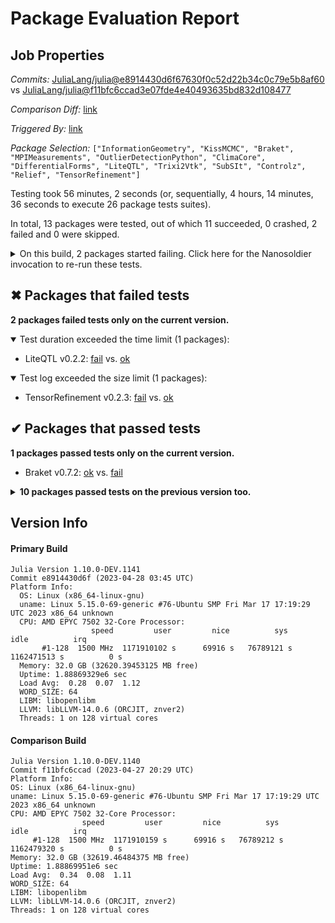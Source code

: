 # Package Evaluation Report

## Job Properties

*Commits:* [JuliaLang/julia@e8914430d6f67630f0c52d22b34c0c79e5b8af60](https://github.com/JuliaLang/julia/commit/e8914430d6f67630f0c52d22b34c0c79e5b8af60) vs [JuliaLang/julia@f11bfc6ccad3e07fde4e40493635bd832d108477](https://github.com/JuliaLang/julia/commit/f11bfc6ccad3e07fde4e40493635bd832d108477)

*Comparison Diff:* [link](https://github.com/JuliaLang/julia/compare/f11bfc6ccad3e07fde4e40493635bd832d108477...e8914430d6f67630f0c52d22b34c0c79e5b8af60)

*Triggered By:* [link](https://github.com/JuliaLang/julia/pull/49191#issuecomment-1527433164)

*Package Selection:* `["InformationGeometry", "KissMCMC", "Braket", "MPIMeasurements", "OutlierDetectionPython", "ClimaCore", "DifferentialForms", "LiteQTL", "Trixi2Vtk", "SubSIt", "Controlz", "Relief", "TensorRefinement"]`

Testing took 56 minutes, 2 seconds (or, sequentially, 4 hours, 14 minutes, 36 seconds to execute 26 package tests suites).

In total, 13 packages were tested, out of which 11 succeeded, 0 crashed, 2 failed and 0 were skipped.


<details><summary>On this build, 2 packages started failing. Click here for the Nanosoldier invocation to re-run these tests.</summary>
<p>

```
@nanosoldier `runtests(["TensorRefinement", "LiteQTL"])`
```

</p>
</details>


## ✖ Packages that failed tests

**2 packages failed tests only on the current version.**

<details open><summary>Test duration exceeded the time limit (1 packages):</summary>
<p>


- LiteQTL v0.2.2: [fail](https://s3.amazonaws.com/julialang-reports/nanosoldier/pkgeval/by_hash/e891443_vs_f11bfc6/LiteQTL.primary.log) vs. [ok](https://s3.amazonaws.com/julialang-reports/nanosoldier/pkgeval/by_hash/e891443_vs_f11bfc6/LiteQTL.against.log)

</p>
</details>

<details open><summary>Test log exceeded the size limit (1 packages):</summary>
<p>


- TensorRefinement v0.2.3: [fail](https://s3.amazonaws.com/julialang-reports/nanosoldier/pkgeval/by_hash/e891443_vs_f11bfc6/TensorRefinement.primary.log) vs. [ok](https://s3.amazonaws.com/julialang-reports/nanosoldier/pkgeval/by_hash/e891443_vs_f11bfc6/TensorRefinement.against.log)

</p>
</details>


## ✔ Packages that passed tests

**1 packages passed tests only on the current version.**

- Braket v0.7.2: [ok](https://s3.amazonaws.com/julialang-reports/nanosoldier/pkgeval/by_hash/e891443_vs_f11bfc6/Braket.primary.log) vs. [fail](https://s3.amazonaws.com/julialang-reports/nanosoldier/pkgeval/by_hash/e891443_vs_f11bfc6/Braket.against.log)

<details><summary><strong>10 packages passed tests on the previous version too.</strong></summary>
<p>

- [ClimaCore v0.10.32](https://s3.amazonaws.com/julialang-reports/nanosoldier/pkgeval/by_hash/e891443_vs_f11bfc6/ClimaCore.primary.log)
- [DifferentialForms v2.12.0](https://s3.amazonaws.com/julialang-reports/nanosoldier/pkgeval/by_hash/e891443_vs_f11bfc6/DifferentialForms.primary.log)
- [KissMCMC v0.2.1](https://s3.amazonaws.com/julialang-reports/nanosoldier/pkgeval/by_hash/e891443_vs_f11bfc6/KissMCMC.primary.log)
- [OutlierDetectionPython v0.2.1](https://s3.amazonaws.com/julialang-reports/nanosoldier/pkgeval/by_hash/e891443_vs_f11bfc6/OutlierDetectionPython.primary.log)
- [MPIMeasurements v0.4.0](https://s3.amazonaws.com/julialang-reports/nanosoldier/pkgeval/by_hash/e891443_vs_f11bfc6/MPIMeasurements.primary.log)
- [Controlz v0.3.4](https://s3.amazonaws.com/julialang-reports/nanosoldier/pkgeval/by_hash/e891443_vs_f11bfc6/Controlz.primary.log)
- [Trixi2Vtk v0.3.10](https://s3.amazonaws.com/julialang-reports/nanosoldier/pkgeval/by_hash/e891443_vs_f11bfc6/Trixi2Vtk.primary.log)
- [InformationGeometry v1.14.4](https://s3.amazonaws.com/julialang-reports/nanosoldier/pkgeval/by_hash/e891443_vs_f11bfc6/InformationGeometry.primary.log)
- [Relief v0.2.0](https://s3.amazonaws.com/julialang-reports/nanosoldier/pkgeval/by_hash/e891443_vs_f11bfc6/Relief.primary.log)
- [SubSIt v1.1.1](https://s3.amazonaws.com/julialang-reports/nanosoldier/pkgeval/by_hash/e891443_vs_f11bfc6/SubSIt.primary.log)

</p>
</details>


## Version Info

#### Primary Build

```
Julia Version 1.10.0-DEV.1141
Commit e8914430d6f (2023-04-28 03:45 UTC)
Platform Info:
  OS: Linux (x86_64-linux-gnu)
  uname: Linux 5.15.0-69-generic #76-Ubuntu SMP Fri Mar 17 17:19:29 UTC 2023 x86_64 unknown
  CPU: AMD EPYC 7502 32-Core Processor: 
                  speed         user         nice          sys         idle          irq
       #1-128  1500 MHz  1171910102 s      69916 s   76789121 s  1162471513 s          0 s
  Memory: 32.0 GB (32620.39453125 MB free)
  Uptime: 1.88869329e6 sec
  Load Avg:  0.28  0.07  1.12
  WORD_SIZE: 64
  LIBM: libopenlibm
  LLVM: libLLVM-14.0.6 (ORCJIT, znver2)
  Threads: 1 on 128 virtual cores

```

  #### Comparison Build

  ```
Julia Version 1.10.0-DEV.1140
Commit f11bfc6ccad (2023-04-27 20:29 UTC)
Platform Info:
  OS: Linux (x86_64-linux-gnu)
  uname: Linux 5.15.0-69-generic #76-Ubuntu SMP Fri Mar 17 17:19:29 UTC 2023 x86_64 unknown
  CPU: AMD EPYC 7502 32-Core Processor: 
                  speed         user         nice          sys         idle          irq
       #1-128  1500 MHz  1171910159 s      69916 s   76789212 s  1162479320 s          0 s
  Memory: 32.0 GB (32619.46484375 MB free)
  Uptime: 1.88869951e6 sec
  Load Avg:  0.34  0.08  1.11
  WORD_SIZE: 64
  LIBM: libopenlibm
  LLVM: libLLVM-14.0.6 (ORCJIT, znver2)
  Threads: 1 on 128 virtual cores

  ```
  <!-- Generated on 2023-04-28T08:34:22.692 -->
